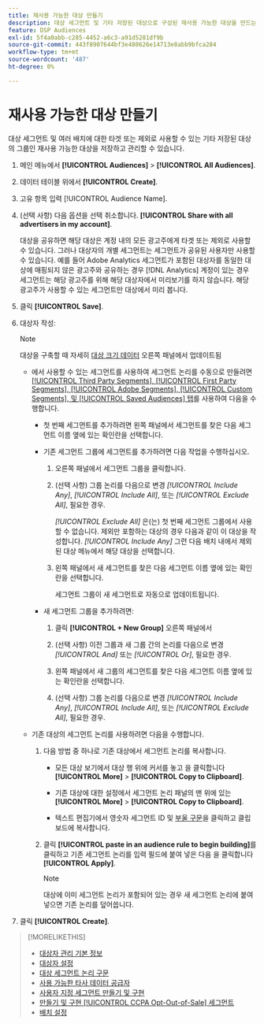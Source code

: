 ```yaml
---
title: 재사용 가능한 대상 만들기
description: 대상 세그먼트 및 기타 저장된 대상으로 구성된 재사용 가능한 대상을 만드는 방법을 알아봅니다.
feature: DSP Audiences
exl-id: 5f4a0abb-c285-4452-a6c3-a91d5281df9b
source-git-commit: 443f8907644bf3e480626e14713e8abb9bfca284
workflow-type: tm+mt
source-wordcount: '487'
ht-degree: 0%

---
```


# 재사용 가능한 대상 만들기

<!-- "Saved audience" is used in UI (where?), but "saved" is a state, not a type. "Reusable audience" sounds better in a description. "Audience template" isn't right, either, since it implies you can edit it on the fly to create a new, different audience. Some other term? -->

대상 세그먼트 및 여러 배치에 대한 타겟 또는 제외로 사용할 수 있는 기타 저장된 대상의 그룹인 재사용 가능한 대상을 저장하고 관리할 수 있습니다.

1. 메인 메뉴에서 **[!UICONTROL Audiences]** > **[!UICONTROL All Audiences]**.

1. 데이터 테이블 위에서 **[!UICONTROL Create]**.

1. 고유 항목 입력 [!UICONTROL Audience Name].

1. (선택 사항) 다음 옵션을 선택 취소합니다. **[!UICONTROL Share with all advertisers in my account]**.

   대상을 공유하면 해당 대상은 계정 내의 모든 광고주에게 타겟 또는 제외로 사용할 수 있습니다. 그러나 대상자의 개별 세그먼트는 세그먼트가 공유된 사용자만 사용할 수 있습니다. 예를 들어 Adobe Analytics 세그먼트가 포함된 대상자를 동일한 대상에 매핑되지 않은 광고주와 공유하는 경우 [!DNL Analytics] 계정이 있는 경우 세그먼트는 해당 광고주를 위해 해당 대상자에서 미리보기를 하지 않습니다. 해당 광고주가 사용할 수 있는 세그먼트만 대상에서 미리 봅니다.

1. 클릭 **[!UICONTROL Save]**.

1. 대상자 작성:

   >[!NOTE]
   >
   >대상을 구축할 때 자세히 [대상 크기 데이터](audience-about.md) 오른쪽 패널에서 업데이트됨

   * 에서 사용할 수 있는 세그먼트를 사용하여 세그먼트 논리를 수동으로 만들려면 [[!UICONTROL Third Party Segments], [!UICONTROL First Party Segments], [!UICONTROL Adobe Segments], [!UICONTROL Custom Segments], 및 [!UICONTROL Saved Audiences] 탭](audience-settings.md)를 사용하여 다음을 수행합니다.

      * 첫 번째 세그먼트를 추가하려면 왼쪽 패널에서 세그먼트를 찾은 다음 세그먼트 이름 옆에 있는 확인란을 선택합니다.

      * 기존 세그먼트 그룹에 세그먼트를 추가하려면 다음 작업을 수행하십시오.

         1. 오른쪽 패널에서 세그먼트 그룹을 클릭합니다.

         1. (선택 사항) 그룹 논리를 다음으로 변경 *[!UICONTROL Include Any]*, *[!UICONTROL Include All]*, 또는 *[!UICONTROL Exclude All]*, 필요한 경우.

            *[!UICONTROL Exclude All]* 은(는) 첫 번째 세그먼트 그룹에서 사용할 수 없습니다. 제외만 포함하는 대상의 경우 다음과 같이 이 대상을 작성합니다. *[!UICONTROL Include Any]* 그런 다음 배치 내에서 제외된 대상 메뉴에서 해당 대상을 선택합니다.

         1. 왼쪽 패널에서 새 세그먼트를 찾은 다음 세그먼트 이름 옆에 있는 확인란을 선택합니다.

            세그먼트 그룹이 새 세그먼트로 자동으로 업데이트됩니다.
      * 새 세그먼트 그룹을 추가하려면:

         1. 클릭 **[!UICONTROL + New Group]** 오른쪽 패널에서

         1. (선택 사항) 이전 그룹과 새 그룹 간의 논리를 다음으로 변경 *[!UICONTROL And]* 또는 *[!UICONTROL Or]*, 필요한 경우.

         1. 왼쪽 패널에서 새 그룹의 세그먼트를 찾은 다음 세그먼트 이름 옆에 있는 확인란을 선택합니다.

         1. (선택 사항) 그룹 논리를 다음으로 변경 *[!UICONTROL Include Any]*, *[!UICONTROL Include All]*, 또는 *[!UICONTROL Exclude All]*, 필요한 경우.
   * 기존 대상의 세그먼트 논리를 사용하려면 다음을 수행합니다.

      1. 다음 방법 중 하나로 기존 대상에서 세그먼트 논리를 복사합니다.

         * 모든 대상 보기에서 대상 행 위에 커서를 놓고 을 클릭합니다 **[!UICONTROL More]** > **[!UICONTROL Copy to Clipboard]**.

         * 기존 대상에 대한 설정에서 세그먼트 논리 패널의 맨 위에 있는 **[!UICONTROL More]** > **[!UICONTROL Copy to Clipboard]**.

         * 텍스트 편집기에서 영숫자 세그먼트 ID 및 [부울 구문](audience-segment-logic-syntax.md)을 클릭하고 클립보드에 복사합니다.
      1. 클릭 **[!UICONTROL paste in an audience rule to begin building]**&#x200B;를 클릭하고 기존 세그먼트 논리를 입력 필드에 붙여 넣은 다음 을 클릭합니다 **[!UICONTROL Apply]**.

         >[!NOTE]
         >
         >대상에 이미 세그먼트 논리가 포함되어 있는 경우 새 세그먼트 논리에 붙여넣으면 기존 논리를 덮어씁니다.




1. 클릭 **[!UICONTROL Create]**.

>[!MORELIKETHIS]
>
>* [대상자 관리 기본 정보](audience-about.md)
>* [대상자 설정](audience-settings.md)
>* [대상 세그먼트 논리 구문](audience-segment-logic-syntax.md)
>* [사용 가능한 타사 데이터 공급자](third-party-data-providers.md)
>* [사용자 지정 세그먼트 만들기 및 구현](custom-segment-create.md)
>* [만들기 및 구현 [!UICONTROL CCPA Opt-Out-of-Sale] 세그먼트](ccpa-opt-out-segment-create.md)
>* [배치 설정](/help/dsp/campaign-management/placements/placement-settings.md)

